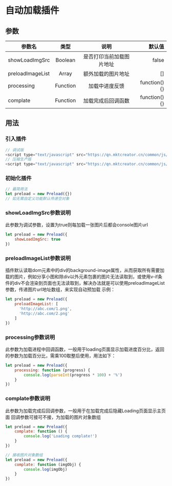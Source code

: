 # 自动加载插件

## 参数
| 参数名 | 类型  | 说明 | 默认值 |
| ---- | :---: | :---: | ---: |
| showLoadImgSrc |  Boolean   | 是否打印当前加载图片地址 | false |
| preloadImageList |  Array   | 额外加载的图片地址 | []|
| processing |  Function   | 加载中进度反馈 | function(){}|
| complate |  Function   | 加载完成后回调函数 | function(){}|

## 用法

### 引入插件
``` javascript
// 调试版
<script type="text/javascript" src="https://qn.mktcreator.cn/common/js/Preload.js"></script>
// 压缩生产版
<script type="text/javascript" src="https://qn.mktcreator.cn/common/js/Preload.min.js"></script>
```

### 初始化插件
``` javascript
// 最简用法
let preload = new Preload({})
// 如无需自定义功能默认传递空对象
```

### showLoadImgSrc参数说明
此参数为调试参数，设置为true则每加载一张图片后都会console图片url
``` javascript
let preload = new Preload({
    showLoadImgSrc: true
})
```

### preloadImageList参数说明
插件默认读取dom元素中的div的background-image属性，从而获取所有需要加载的图片，例如分享小图和除div以外元素包裹的图片无法读取到，或使用v-if条件的div不会渲染到页面也无法读取到，解决办法就是可以使用preloadImageList参数，传递图片url地址数组，来实现自动预加载
示例：
``` javascript
let preload = new Preload({
    preloadImageList: [
      'http://abc.com/1.png',
      'http://abc.com/2.png'
    ]
})
```

### processing参数说明
此参数为加载进程中回调函数，一般用于loading页面显示加载进度百分比，返回的参数为加载百分比，需乘100取整后使用，用法如下：
``` javascript
let preload = new Preload({
    processing: function (progress) {
        console.log(parseInt(progress * 100) + '%')
    }
})
```

### complate参数说明
此参数为加载完成后回调参数，一般用于在加载完成后隐藏Loading页面显示主页面
回调参数可接可不接，为加载的图片对象数组
``` javascript
let preload = new Preload({
    complate: function () {
        console.log('Loading complate!')
    }
})

// 接收图片对象数组
let preload = new Preload({
    complate: function (imgObj) {
        console.log(imgObj)
    }
})
```